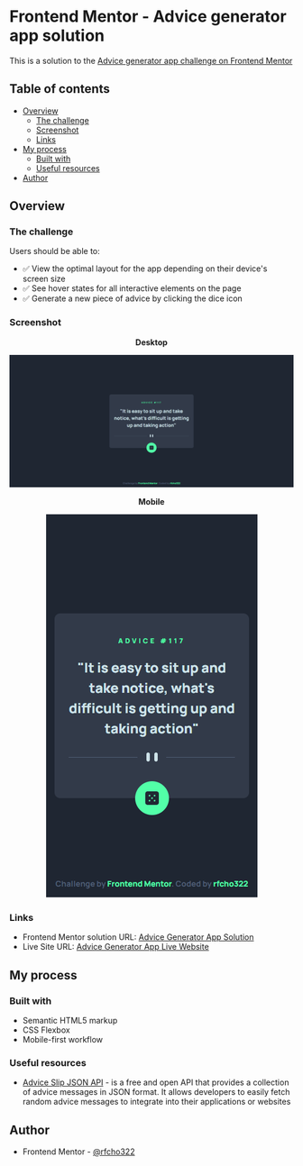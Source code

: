 # Frontend Mentor - Advice generator app solution

This is a solution to the [Advice generator app challenge on Frontend Mentor](https://www.frontendmentor.io/challenges/advice-generator-app-QdUG-13db)

## Table of contents

- [Overview](#overview)
  - [The challenge](#the-challenge)
  - [Screenshot](#screenshot)
  - [Links](#links)
- [My process](#my-process)
  - [Built with](#built-with)
  - [Useful resources](#useful-resources)
- [Author](#author)

## Overview

### The challenge

Users should be able to:

- &#9989; View the optimal layout for the app depending on their device's screen size
- &#9989; See hover states for all interactive elements on the page
- &#9989; Generate a new piece of advice by clicking the dice icon

### Screenshot

<p align="center">
  <strong>Desktop</strong>
</p>
<p align="center">
  <img src="public/images/ss-desktop.png"/>
</p>
<p align="center">
  <strong>Mobile</strong>
</p>
<p align="center">
  <img src="public/images/ss-mobile.png"/>
</p>

### Links

- Frontend Mentor solution URL: [Advice Generator App Solution]()
- Live Site URL: [Advice Generator App Live Website]()

## My process

### Built with

- Semantic HTML5 markup
- CSS Flexbox
- Mobile-first workflow

### Useful resources

- [Advice Slip JSON API](https://api.adviceslip.com/) - is a free and open API that provides a collection of advice messages in JSON format. It allows developers to easily fetch random advice messages to integrate into their applications or websites

## Author

- Frontend Mentor - [@rfcho322](https://www.frontendmentor.io/profile/rfcho322)


